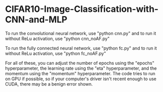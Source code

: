 # CIFAR10-Image-Classification-with-CNN-and-MLP

To run the convolutional neural network, use "python cnn.py" and to run it without ReLu activation, use "python cnn_noAF.py"

To run the fully connected neural network, use "python fc.py" and to run it without ReLu activation, use "python fc_noAF.py"

For all of these, you can adjust the number of epochs using the "epochs" hyperparameter, the learning rate using the "eta" hyperparameter, and the momentum using the "momentum" hyperparameter. The code tries to run on GPU if possible, so if your computer's driver isn't recent enough to use CUDA, there may be a benign error shown.
